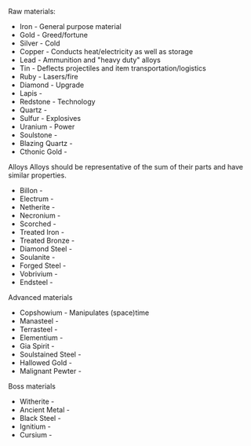 
Raw materials:
- Iron - General purpose material
- Gold - Greed/fortune
- Silver - Cold
- Copper - Conducts heat/electricity as well as storage
- Lead - Ammunition and "heavy duty" alloys
- Tin - Deflects projectiles and item transportation/logistics
- Ruby - Lasers/fire
- Diamond - Upgrade
- Lapis - 
- Redstone - Technology
- Quartz - 
- Sulfur - Explosives
- Uranium - Power
- Soulstone - 
- Blazing Quartz - 
- Cthonic Gold - 

Alloys
Alloys should be representative of the sum of their parts and have similar properties.

- Billon - 
- Electrum - 
- Netherite - 
- Necronium - 
- Scorched - 
- Treated Iron - 
- Treated Bronze - 
- Diamond Steel - 
- Soulanite - 
- Forged Steel - 
- Vobrivium - 
- Endsteel - 

Advanced materials

- Copshowium - Manipulates (space)time
- Manasteel - 
- Terrasteel - 
- Elementium - 
- Gia Spirit - 
- Soulstained Steel - 
- Hallowed Gold - 
- Malignant Pewter - 


Boss materials

- Witherite - 
- Ancient Metal - 
- Black Steel - 
- Ignitium - 
- Cursium - 